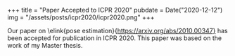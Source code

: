 +++
title = "Paper Accepted to ICPR 2020"
pubdate = Date("2020-12-12")
img = "/assets/posts/icpr2020/icpr2020.png"
+++

Our paper on \elink{pose estimation}{https://arxiv.org/abs/2010.00347} has been accepted for publication in ICPR 2020. This paper was based on the work of my Master thesis.